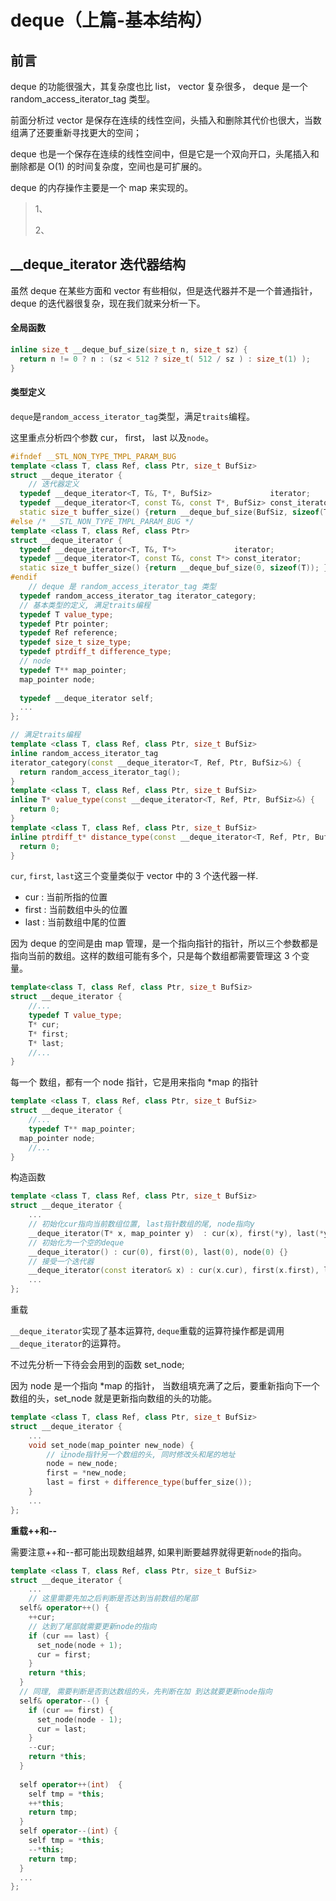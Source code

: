 # deque（上篇-基本结构）

## 前言

deque 的功能很强大，其复杂度也比 list， vector 复杂很多， deque 是一个 random_access_iterator_tag 类型。

前面分析过 vector 是保存在连续的线性空间，头插入和删除其代价也很大，当数组满了还要重新寻找更大的空间；

deque 也是一个保存在连续的线性空间中，但是它是一个双向开口，头尾插入和删除都是 O(1) 的时间复杂度，空间也是可扩展的。

deque 的内存操作主要是一个 map 来实现的。

> 1、
>
> 2、

## __deque_iterator 迭代器结构

虽然 deque 在某些方面和 vector 有些相似，但是迭代器并不是一个普通指针， deque 的迭代器很复杂，现在我们就来分析一下。

#### 全局函数

```c++
inline size_t __deque_buf_size(size_t n, size_t sz) {
  return n != 0 ? n : (sz < 512 ? size_t( 512 / sz ) : size_t(1) );
}
```

#### 类型定义

`deque`是`random_access_iterator_tag`类型，满足`traits`编程。

这里重点分析四个参数 cur， first， last 以及`node`。

```c++
#ifndef __STL_NON_TYPE_TMPL_PARAM_BUG
template <class T, class Ref, class Ptr, size_t BufSiz>
struct __deque_iterator {
	// 迭代器定义
  typedef __deque_iterator<T, T&, T*, BufSiz>             iterator;
  typedef __deque_iterator<T, const T&, const T*, BufSiz> const_iterator;
  static size_t buffer_size() {return __deque_buf_size(BufSiz, sizeof(T)); }
#else /* __STL_NON_TYPE_TMPL_PARAM_BUG */
template <class T, class Ref, class Ptr>
struct __deque_iterator {
  typedef __deque_iterator<T, T&, T*>             iterator;
  typedef __deque_iterator<T, const T&, const T*> const_iterator;
  static size_t buffer_size() {return __deque_buf_size(0, sizeof(T)); }
#endif
	// deque 是 random_access_iterator_tag 类型
  typedef random_access_iterator_tag iterator_category;
  // 基本类型的定义, 满足traits编程
  typedef T value_type;
  typedef Ptr pointer;
  typedef Ref reference;
  typedef size_t size_type;
  typedef ptrdiff_t difference_type;
  // node
  typedef T** map_pointer;
  map_pointer node;
	
  typedef __deque_iterator self;
  ...
};
```

```c++
// 满足traits编程
template <class T, class Ref, class Ptr, size_t BufSiz>
inline random_access_iterator_tag
iterator_category(const __deque_iterator<T, Ref, Ptr, BufSiz>&) {
  return random_access_iterator_tag();
}
template <class T, class Ref, class Ptr, size_t BufSiz>
inline T* value_type(const __deque_iterator<T, Ref, Ptr, BufSiz>&) {
  return 0;
}
template <class T, class Ref, class Ptr, size_t BufSiz>
inline ptrdiff_t* distance_type(const __deque_iterator<T, Ref, Ptr, BufSiz>&) {
  return 0;
}
```

`cur`, `first`, `last`这三个变量类似于 vector 中的 3 个迭代器一样.

- cur : 当前所指的位置
- first : 当前数组中头的位置
- last : 当前数组中尾的位置

因为 deque 的空间是由 map 管理，是一个指向指针的指针，所以三个参数都是指向当前的数组。这样的数组可能有多个，只是每个数组都需要管理这 3 个变量。

```c++
template<class T, class Ref, class Ptr, size_t BufSiz> 
struct __deque_iterator {
	//...
	typedef T value_type;
	T* cur;
	T* first;
	T* last;
	//...
}
```

每一个 数组，都有一个 node 指针，它是用来指向 *map 的指针

```c++
template <class T, class Ref, class Ptr, size_t BufSiz>
struct __deque_iterator {
	//...
	typedef T** map_pointer;
  map_pointer node;
	//...
}
```

构造函数

```c++
template <class T, class Ref, class Ptr, size_t BufSiz>
struct __deque_iterator {
	...
  	// 初始化cur指向当前数组位置, last指针数组的尾, node指向y
  	__deque_iterator(T* x, map_pointer y)  : cur(x), first(*y), last(*y + buffer_size()), node(y) {}
  	// 初始化为一个空的deque
  	__deque_iterator() : cur(0), first(0), last(0), node(0) {}
  	// 接受一个迭代器
  	__deque_iterator(const iterator& x) : cur(x.cur), first(x.first), last(x.last), node(x.node) {}
    ...
};
```

重载

`__deque_iterator`实现了基本运算符, `deque`重载的运算符操作都是调用`__deque_iterator`的运算符。

不过先分析一下待会会用到的函数 set_node;

因为 node 是一个指向 *map 的指针， 当数组填充满了之后，要重新指向下一个数组的头，set_node 就是更新指向数组的头的功能。

```c++
template <class T, class Ref, class Ptr, size_t BufSiz>
struct __deque_iterator {
	...
	void set_node(map_pointer new_node)	{
		// 让node指针另一个数组的头, 同时修改头和尾的地址
    	node = new_node;
    	first = *new_node;
    	last = first + difference_type(buffer_size());
  	}
  	...
};
```

**重载++和--**

需要注意++和--都可能出现数组越界, 如果判断要越界就得更新`node`的指向。

```c++
template <class T, class Ref, class Ptr, size_t BufSiz>
struct __deque_iterator {
	...  
 	// 这里需要先加之后判断是否达到当前数组的尾部
  self& operator++() {
    ++cur;
    // 达到了尾部就需要更新node的指向
    if (cur == last) {
      set_node(node + 1);
      cur = first;
    }
    return *this; 
  }
  // 同理, 需要判断是否到达数组的头，先判断在加 到达就要更新node指向
  self& operator--() {
    if (cur == first) {
      set_node(node - 1);
      cur = last;
    }
    --cur;
    return *this;
  }
  
  self operator++(int)  {
    self tmp = *this;
    ++*this;
    return tmp;
  }
  self operator--(int) {
    self tmp = *this;
    --*this;
    return tmp;
  }
  ...
};
```

